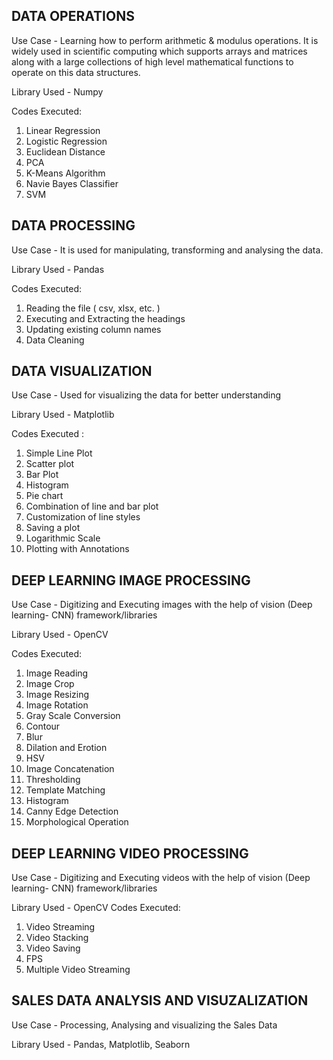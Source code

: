 ## DATA OPERATIONS
Use Case - Learning how to perform arithmetic & modulus operations. It is widely used in scientific computing which supports arrays and matrices along with a large collections of high level mathematical functions to operate on this data structures.

Library Used - Numpy

Codes Executed: 
1. Linear Regression
2. Logistic Regression
3. Euclidean Distance
4. PCA
5. K-Means Algorithm
6. Navie Bayes Classifier
7. SVM

## DATA PROCESSING
Use Case - It is used for manipulating, transforming and analysing the data.

Library Used - Pandas

Codes Executed:
1. Reading the file ( csv, xlsx, etc. )
2. Executing and Extracting the headings
3. Updating existing column names
4. Data Cleaning

## DATA VISUALIZATION
Use Case - Used for visualizing the data for better understanding

Library Used - Matplotlib

Codes Executed :
1. Simple Line Plot
2. Scatter plot
3. Bar Plot
4. Histogram
5. Pie chart
6. Combination of line and bar plot
7. Customization of line styles
8. Saving a plot
9. Logarithmic Scale
10. Plotting with Annotations

## DEEP LEARNING IMAGE PROCESSING
Use Case - Digitizing and Executing images with the help of vision (Deep learning- CNN) framework/libraries

Library Used - OpenCV

Codes Executed:
1. Image Reading
2. Image Crop
3. Image Resizing
4. Image Rotation
5. Gray Scale Conversion
6. Contour
7. Blur
8. Dilation and Erotion
9. HSV
10. Image Concatenation
11. Thresholding
12. Template Matching
13. Histogram
14. Canny Edge Detection
15. Morphological Operation

## DEEP LEARNING VIDEO PROCESSING
Use Case - Digitizing and Executing videos with the help of vision (Deep learning- CNN) framework/libraries

Library Used - OpenCV
Codes Executed:
1. Video Streaming
2. Video Stacking
3. Video Saving
4. FPS
5. Multiple Video Streaming

## SALES DATA ANALYSIS AND VISUZALIZATION
Use Case - Processing, Analysing and visualizing the Sales Data

Library Used - Pandas, Matplotlib, Seaborn
